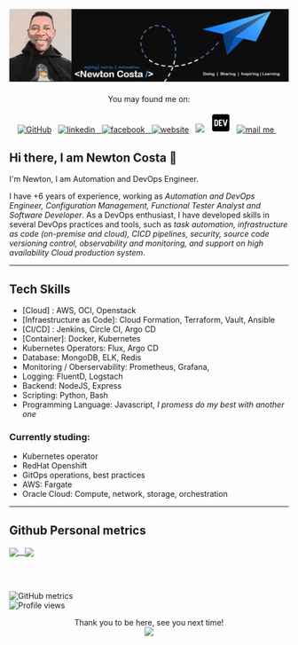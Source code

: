 [![Header](https://github.com/NewtonCosta/NewtonCosta/blob/main/github-banner-2.png "Header")](https://github.com/NewtonCosta)


<p align="center">
    You may found me on: </br> </br>
  <a href="https://github.com/NewtonCosta"><img height="35" src="https://cdn.jsdelivr.net/npm/simple-icons@3.0.1/icons/github.svg" alt="GitHub" height="35"></a>&nbsp;&nbsp;
  <a href="https://www.linkedin.com/in/new-costa/"><img src="https://cdn.jsdelivr.net/npm/simple-icons@3.0.1/icons/linkedin.svg" alt="linkedin" height="35"</a>&nbsp;&nbsp;
  <a href="https://stackoverflow.com/users/13491142"><img src="https://cdn.jsdelivr.net/npm/simple-icons@3.0.1/icons/facebook.svg" alt="facebook" height="35"</a>&nbsp;&nbsp;
  <a href="https://about-newton.netlify.app/"><img src="https://cdn.jsdelivr.net/npm/simple-icons@3.0.1/icons/icloud.svg" alt="website" height="35"></a>&nbsp;&nbsp;
  <a href="https://medium.com/@newtongomez04"><img height="35" src="https://github.com/stephenajulu/stephenajulu/blob/master/images/icons/medium-brands.svg"></a>&nbsp;&nbsp;
   <a href="https://dev.to/newtoncosta"><img height="35" src="https://github.com/NewtonCosta/NewtonCosta/blob/main/iconDev.png"></a>&nbsp;&nbsp;
  <a href="mailto:newtongomez04@gmail.com"><img height="35" alt="mail me" src="https://github.com/stephenajulu/stephenajulu/blob/master/images/icons/envelope-square-solid.svg">
  </a>&nbsp;&nbsp;
</p>


## Hi there, I am Newton Costa 👋

I'm Newton, I am Automation and DevOps Engineer.

I have +6 years of experience, working as _Automation and DevOps Engineer, Configuration Management, Functional Tester Analyst and Software Developer_. As a DevOps enthusiast, I have developed skills in several DevOps practices and tools, such as _task automation, infrastructure as code (on-premise and cloud), CICD pipelines, security, source code versioning control, observability and monitoring, and support on high availability Cloud production system_.

<hr>

## Tech Skills  
 - [Cloud] : AWS, OCI, Openstack
 - [Infraestructure as Code]: Cloud Formation, Terraform, Vault, Ansible
 - [CI/CD] : Jenkins, Circle CI, Argo CD
 - [Container]: Docker, Kubernetes
 - Kubernetes Operators: Flux, Argo CD
 - Database: MongoDB, ELK, Redis
 - Monitoring / Oberservability: Prometheus, Grafana,
 - Logging: FluentD, Logstach
 - Backend: NodeJS, Express
 - Scripting: Python, Bash
 - Programming Language: Javascript, _I promess do my best with another one_

### Currently studing:
- Kubernetes operator
- RedHat Openshift
- GitOps operations, best practices
- AWS: Fargate
- Oracle Cloud: Compute, network, storage, orchestration
<hr>

## Github Personal metrics
<!-- Github metrics: you can build your own at : https://arturssmirnovs.github.io/github-profile-readme-generator/ -->
<a href="https://github.com/anuraghazra/github-readme-stats">
  <img height="200" align="center" src="https://github-readme-stats.vercel.app/api?username=NewtonCosta&show_icons=true&theme=midnight-purple" />&nbsp;&nbsp;
</a>
<!-- Github most used language -->
<a href="https://github.com/anuraghazra/convoychat">
  <img height="200" align="center" src="https://github-readme-stats.vercel.app/api/top-langs/?username=NewtonCosta&layout=compact" />
</a>

</br></br>

<!-- Extended GitHub metrics -->
![GitHub metrics](https://metrics.lecoq.io/NewtonCosta)  
![Profile views](https://gpvc.arturio.dev/NewtonCosta)  

<!-- Github Tropheus -->
<!--
<p align="center">
 <img src="https://github-profile-trophy.vercel.app/?username=NewtonCosta"
</p>
-->
<!-- Pin the most relevant repos to profile-->
<!--
<p>
<img src="https://github-readme-stats.vercel.app/api/pin/?username=NewtonCostaa&repo=github-readme-stats">
</p>
-->

<!-- Visitors counter -->
<p align="center"> 
  Thank you to be here, see you next time!<br>
  <img src="https://profile-counter.glitch.me/NewtonCosta/count.svg" />
</p>
